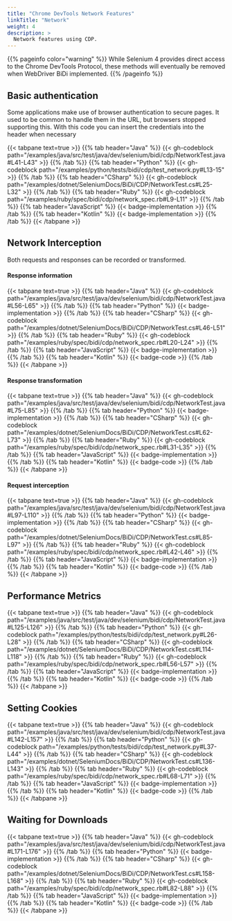 ```yaml
---
title: "Chrome DevTools Network Features"
linkTitle: "Network"
weight: 4
description: >
  Network features using CDP.
---
```


{{% pageinfo color="warning" %}}
While Selenium 4 provides direct access to the Chrome DevTools Protocol, these
methods will eventually be removed when WebDriver BiDi implemented.
{{% /pageinfo %}}


## Basic authentication

Some applications make use of browser authentication to secure pages.
It used to be common to handle them in the URL, but browsers stopped supporting this.
With this code you can insert the credentials into the header when necessary

{{< tabpane text=true >}}
{{% tab header="Java" %}}
{{< gh-codeblock path="/examples/java/src/test/java/dev/selenium/bidi/cdp/NetworkTest.java#L41-L43" >}}
{{% /tab %}}
{{% tab header="Python" %}}
{{< gh-codeblock path="/examples/python/tests/bidi/cdp/test_network.py#L13-15" >}}
{{% /tab %}}
{{% tab header="CSharp" %}}
{{< gh-codeblock path="/examples/dotnet/SeleniumDocs/BiDi/CDP/NetworkTest.cs#L25-L32" >}}
{{% /tab %}}
{{% tab header="Ruby" %}}
{{< gh-codeblock path="/examples/ruby/spec/bidi/cdp/network_spec.rb#L9-L11" >}}
{{% /tab %}}
{{% tab header="JavaScript" %}}
{{< badge-implementation >}}
{{% /tab %}}
{{% tab header="Kotlin" %}}
{{< badge-implementation >}}
{{% /tab %}}
{{< /tabpane >}}


## Network Interception

Both requests and responses can be recorded or transformed.

#### Response information

{{< tabpane text=true >}}
{{% tab header="Java" %}}
{{< gh-codeblock path="/examples/java/src/test/java/dev/selenium/bidi/cdp/NetworkTest.java#L56-L65" >}}
{{% /tab %}}
{{% tab header="Python" %}}
{{< badge-implementation >}}
{{% /tab %}}
{{% tab header="CSharp" %}}
{{< gh-codeblock path="/examples/dotnet/SeleniumDocs/BiDi/CDP/NetworkTest.cs#L46-L51" >}}
{{% /tab %}}
{{% tab header="Ruby" %}}
{{< gh-codeblock path="/examples/ruby/spec/bidi/cdp/network_spec.rb#L20-L24" >}}
{{% /tab %}}
{{% tab header="JavaScript" %}}
{{< badge-implementation >}}
{{% /tab %}}
{{% tab header="Kotlin" %}}
{{< badge-code >}}
{{% /tab %}}
{{< /tabpane >}}

#### Response transformation

{{< tabpane text=true >}}
{{% tab header="Java" %}}
{{< gh-codeblock path="/examples/java/src/test/java/dev/selenium/bidi/cdp/NetworkTest.java#L75-L85" >}}
{{% /tab %}}
{{% tab header="Python" %}}
{{< badge-implementation >}}
{{% /tab %}}
{{% tab header="CSharp" %}}
{{< gh-codeblock path="/examples/dotnet/SeleniumDocs/BiDi/CDP/NetworkTest.cs#L62-L73" >}}
{{% /tab %}}
{{% tab header="Ruby" %}}
{{< gh-codeblock path="/examples/ruby/spec/bidi/cdp/network_spec.rb#L31-L35" >}}
{{% /tab %}}
{{% tab header="JavaScript" %}}
{{< badge-implementation >}}
{{% /tab %}}
{{% tab header="Kotlin" %}}
{{< badge-code >}}
{{% /tab %}}
{{< /tabpane >}}


#### Request interception

{{< tabpane text=true >}}
{{% tab header="Java" %}}
{{< gh-codeblock path="/examples/java/src/test/java/dev/selenium/bidi/cdp/NetworkTest.java#L97-L110" >}}
{{% /tab %}}
{{% tab header="Python" %}}
{{< badge-implementation >}}
{{% /tab %}}
{{% tab header="CSharp" %}}
{{< gh-codeblock path="/examples/dotnet/SeleniumDocs/BiDi/CDP/NetworkTest.cs#L85-L97" >}}
{{% /tab %}}
{{% tab header="Ruby" %}}
{{< gh-codeblock path="/examples/ruby/spec/bidi/cdp/network_spec.rb#L42-L46" >}}
{{% /tab %}}
{{% tab header="JavaScript" %}}
{{< badge-implementation >}}
{{% /tab %}}
{{% tab header="Kotlin" %}}
{{< badge-code >}}
{{% /tab %}}
{{< /tabpane >}}


## Performance Metrics

{{< tabpane text=true >}}
{{% tab header="Java" %}}
{{< gh-codeblock path="/examples/java/src/test/java/dev/selenium/bidi/cdp/NetworkTest.java#L125-L126" >}}
{{% /tab %}}
{{% tab header="Python" %}}
{{< gh-codeblock path="/examples/python/tests/bidi/cdp/test_network.py#L26-L28" >}}
{{% /tab %}}
{{% tab header="CSharp" %}}
{{< gh-codeblock path="/examples/dotnet/SeleniumDocs/BiDi/CDP/NetworkTest.cs#L114-L118" >}}
{{% /tab %}}
{{% tab header="Ruby" %}}
{{< gh-codeblock path="/examples/ruby/spec/bidi/cdp/network_spec.rb#L56-L57" >}}
{{% /tab %}}
{{% tab header="JavaScript" %}}
{{< badge-implementation >}}
{{% /tab %}}
{{% tab header="Kotlin" %}}
{{< badge-code >}}
{{% /tab %}}
{{< /tabpane >}}


## Setting Cookies

{{< tabpane text=true >}}
{{% tab header="Java" %}}
{{< gh-codeblock path="/examples/java/src/test/java/dev/selenium/bidi/cdp/NetworkTest.java#L142-L157" >}}
{{% /tab %}}
{{% tab header="Python" %}}
{{< gh-codeblock path="/examples/python/tests/bidi/cdp/test_network.py#L37-L44" >}}
{{% /tab %}}
{{% tab header="CSharp" %}}
{{< gh-codeblock path="/examples/dotnet/SeleniumDocs/BiDi/CDP/NetworkTest.cs#L136-L143" >}}
{{% /tab %}}
{{% tab header="Ruby" %}}
{{< gh-codeblock path="/examples/ruby/spec/bidi/cdp/network_spec.rb#L68-L71" >}}
{{% /tab %}}
{{% tab header="JavaScript" %}}
{{< badge-implementation >}}
{{% /tab %}}
{{% tab header="Kotlin" %}}
{{< badge-code >}}
{{% /tab %}}
{{< /tabpane >}}


## Waiting for Downloads

{{< tabpane text=true >}}
{{% tab header="Java" %}}
{{< gh-codeblock path="/examples/java/src/test/java/dev/selenium/bidi/cdp/NetworkTest.java#L171-L176" >}}
{{% /tab %}}
{{% tab header="Python" %}}
{{< badge-implementation >}}
{{% /tab %}}
{{% tab header="CSharp" %}}
{{< gh-codeblock path="/examples/dotnet/SeleniumDocs/BiDi/CDP/NetworkTest.cs#L158-L168" >}}
{{% /tab %}}
{{% tab header="Ruby" %}}
{{< gh-codeblock path="/examples/ruby/spec/bidi/cdp/network_spec.rb#L82-L88" >}}
{{% /tab %}}
{{% tab header="JavaScript" %}}
{{< badge-implementation >}}
{{% /tab %}}
{{% tab header="Kotlin" %}}
{{< badge-code >}}
{{% /tab %}}
{{< /tabpane >}}
